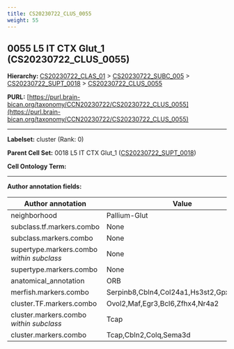 ```yaml
---
title: CS20230722_CLUS_0055
weight: 55
---
```

## 0055 L5 IT CTX Glut_1 (CS20230722_CLUS_0055)
<b>Hierarchy: </b>
[CS20230722_CLAS_01](../CS20230722_CLAS_01) >
[CS20230722_SUBC_005](../CS20230722_SUBC_005) >
[CS20230722_SUPT_0018](../CS20230722_SUPT_0018) >
[CS20230722_CLUS_0055](../CS20230722_CLUS_0055)

**PURL:** [https://purl.brain-bican.org/taxonomy/CCN20230722/CS20230722_CLUS_0055](https://purl.brain-bican.org/taxonomy/CCN20230722/CS20230722_CLUS_0055)

---


**Labelset:** cluster (Rank: 0)

**Parent Cell Set:** 0018 L5 IT CTX Glut_1 ([CS20230722_SUPT_0018](../CS20230722_SUPT_0018))



**Cell Ontology Term:** 

[MARKER GENES.]: #


---

[TRANSFERRED ANNOTATIONS.]: #


[AUTHOR ANNOTATION FIELDS.]: #


**Author annotation fields:**

| Author annotation | Value |
|-------------------|-------|
|neighborhood|Pallium-Glut|
|subclass.tf.markers.combo|None|
|subclass.markers.combo|None|
|supertype.markers.combo _within subclass_|None|
|supertype.markers.combo|None|
|anatomical_annotation|ORB|
|merfish.markers.combo|Serpinb8,Cbln4,Col24a1,Hs3st2,Gpx3,Lamp5|
|cluster.TF.markers.combo|Ovol2,Maf,Egr3,Bcl6,Zfhx4,Nr4a2|
|cluster.markers.combo _within subclass_|Tcap|
|cluster.markers.combo|Tcap,Cbln2,Colq,Sema3d|
